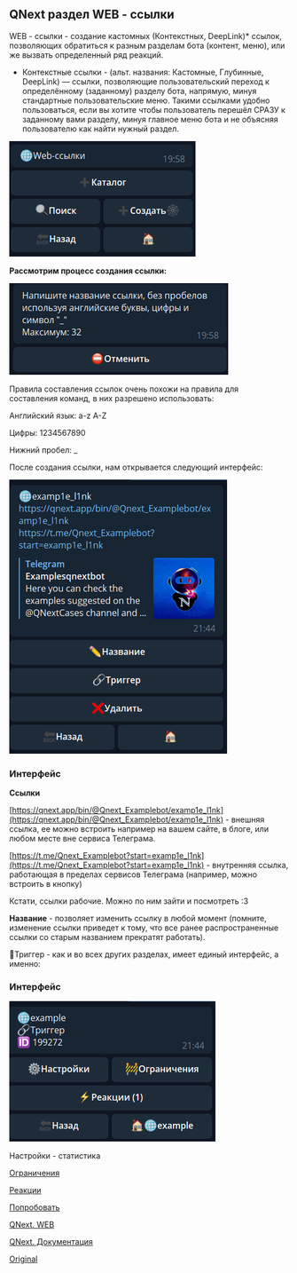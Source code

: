 ## QNext раздел WEB - ссылки

WEB - ссылки - создание кастомных (Контекстных, DeepLink)* ссылок, позволяющих обратиться к разным разделам бота (контент, меню), или же вызвать определенный ряд реакций.
* Контекстные ссылки - (альт. названия: Кастомные, Глубинные, DeepLink) — ссылки, позволяющие пользовательский переход к определённому (заданному) разделу бота, напрямую, минуя стандартные пользовательские меню. Такими ссылками удобно пользоваться, если вы хотите чтобы пользователь перешёл СРАЗУ к заданному вами разделу, минуя главное меню бота и не объясняя пользователю как найти нужный раздел.

![](./1.png)

**Рассмотрим процесс создания ссылки:**

![](./2.png)

Правила составления ссылок очень похожи на правила для составления команд, в них разрешено использовать:

Английский язык: a-z A-Z

Цифры: 1234567890

Нижний пробел: _

После создания ссылки, нам открывается следующий интерфейс:


![](./3.png)
### Интерфейс

**Ссылки**

[https://qnext.app/bin/@Qnext_Examplebot/examp1e_l1nk](https://qnext.app/bin/@Qnext_Examplebot/examp1e_l1nk) - внешняя ссылка, ее можно встроить например на вашем сайте, в блоге, или любом месте вне сервиса Телеграма.

[https://t.me/Qnext_Examplebot?start=examp1e_l1nk](https://t.me/Qnext_Examplebot?start=examp1e_l1nk) - внутренняя ссылка, работающая в пределах сервисов Телеграма (например, можно встроить в кнопку)

Кстати, ссылки рабочие. Можно по ним зайти и посмотреть :3

**Название** - позволяет изменить ссылку в любой момент (помните, изменение ссылки приведет к тому, что все ранее распространенные ссылки со старым названием прекратят работать).

🔗Триггер - как и во всех других разделах, имеет единый интерфейс, а именно: 
### Интерфейс


![](./4.png)

Настройки - статистика

[Ограничения](/docs-test/ph/restrictions)

[Реакции](/docs-test/ph/reactions)



[Попробовать](https://qnext.app/bin/@Qnext_Examplebot/examp1e_l1nk)



[QNext. WEB](/docs-test/ph/admin/web-about)

[QNext. Документация](/docs-test/ph)
  
[Original](https://telegra.ph/QNext-admin-web-links-09-11)